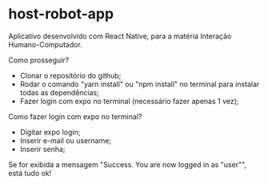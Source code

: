 # host-robot-app
Aplicativo desenvolvido com React Native, para a matéria Interação Humano-Computador.



Como prosseguir?

- Clonar o repositório do github;
- Rodar o comando "yarn install" ou "npm install" no terminal para instalar todas as dependências;
- Fazer login com expo no terminal (necessário fazer apenas 1 vez);

Como fazer login com expo no terminal?

- Digitar expo login;
- Inserir e-mail ou username;
- Inserir senha;

Se for exibida a mensagem "Success. You are now logged in as
"user"", está tudo ok!
